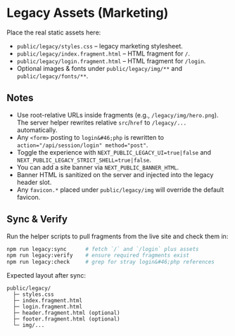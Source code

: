 # Legacy Assets (Marketing)

Place the real static assets here:

- `public/legacy/styles.css` – legacy marketing stylesheet.
- `public/legacy/index.fragment.html` – HTML fragment for `/`.
- `public/legacy/login.fragment.html` – HTML fragment for `/login`.
- Optional images & fonts under `public/legacy/img/**` and `public/legacy/fonts/**`.

## Notes
- Use root-relative URLs inside fragments (e.g., `/legacy/img/hero.png`).  
  The server helper rewrites relative `src`/`href` to `/legacy/...` automatically.
- Any `<form>` posting to `login&#46;php` is rewritten to `action="/api/session/login" method="post"`.
- Toggle the experience with `NEXT_PUBLIC_LEGACY_UI=true|false` and `NEXT_PUBLIC_LEGACY_STRICT_SHELL=true|false`.
- You can add a site banner via `NEXT_PUBLIC_BANNER_HTML`.
- Banner HTML is sanitized on the server and injected into the legacy header slot.
- Any `favicon.*` placed under `public/legacy/img` will override the default favicon.

## Sync & Verify

Run the helper scripts to pull fragments from the live site and check them in:

```bash
npm run legacy:sync      # fetch `/` and `/login` plus assets
npm run legacy:verify    # ensure required fragments exist
npm run legacy:check     # grep for stray login&#46;php references
```

Expected layout after sync:

```
public/legacy/
  ├─ styles.css
  ├─ index.fragment.html
  ├─ login.fragment.html
  ├─ header.fragment.html (optional)
  ├─ footer.fragment.html (optional)
  └─ img/...
```
